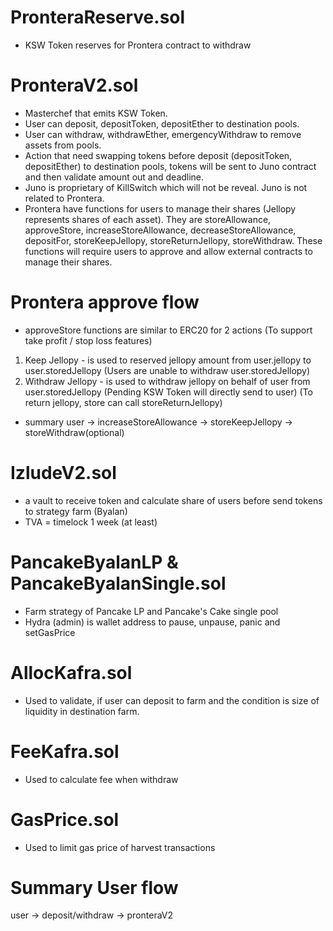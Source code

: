 # PronteraReserve.sol
- KSW Token reserves for Prontera contract to withdraw

# PronteraV2.sol
- Masterchef that emits KSW Token.
- User can deposit, depositToken, depositEther to destination pools.
- User can withdraw, withdrawEther, emergencyWithdraw to remove assets from pools.
- Action that need swapping tokens before deposit (depositToken, depositEther) to destination pools, tokens will be sent to Juno contract and then validate amount out and deadline.
- Juno is proprietary of KillSwitch which will not be reveal. Juno is not related to Prontera.
- Prontera have functions for users to manage their shares (Jellopy represents shares of each asset). They are storeAllowance, approveStore, increaseStoreAllowance, decreaseStoreAllowance, depositFor, storeKeepJellopy, storeReturnJellopy, storeWithdraw. These functions will require users to approve and allow external contracts to manage their shares.

# Prontera approve flow
- approveStore functions are similar to ERC20 for 2 actions (To support take profit / stop loss features)
1. Keep Jellopy - is used to reserved jellopy amount from user.jellopy to user.storedJellopy (Users are unable to withdraw user.storedJellopy)
2. Withdraw Jellopy - is used to withdraw jellopy on behalf of user from user.storedJellopy (Pending KSW Token will directly send to user) (To return jellopy, store can call storeReturnJellopy)
- summary
user -> increaseStoreAllowance -> storeKeepJellopy -> storeWithdraw(optional)

# IzludeV2.sol
- a vault to receive token and calculate share of users before send tokens to strategy farm (Byalan)
- TVA = timelock 1 week (at least)

# PancakeByalanLP & PancakeByalanSingle.sol
- Farm strategy of Pancake LP and Pancake's Cake single pool
- Hydra (admin) is wallet address to pause, unpause, panic and setGasPrice

# AllocKafra.sol
- Used to validate, if user can deposit to farm and the condition is size of liquidity in destination farm.

# FeeKafra.sol
- Used to calculate fee when withdraw

# GasPrice.sol
- Used to limit gas price of harvest transactions

# Summary User flow
user -> deposit/withdraw -> pronteraV2
